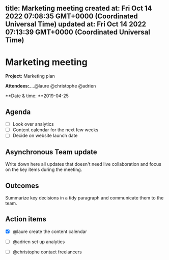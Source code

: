 
title: Marketing meeting
created at: Fri Oct 14 2022 07:08:35 GMT+0000 (Coordinated Universal Time)
updated at: Fri Oct 14 2022 07:13:39 GMT+0000 (Coordinated Universal Time)
---

# Marketing meeting

**Project:** Marketing plan

**Attendees:**\_ \_@laure @christophe @adrien

**Date & time: **2019-04-25

## **Agenda**

-   [ ] Look over analytics
-   [ ] Content calendar for the next few weeks
-   [ ] Decide on website launch date

## **Asynchronous Team update**

Write down here all updates that doesn't need live collaboration and focus on the key items during the meeting.

## Outcomes

Summarize key decisions in a tidy paragraph and communicate them to the team.

## **Action items**

-   [x] @laure create the content calendar
-   [ ] @adrien set up analytics
-   [ ] @christophe contact freelancers

          